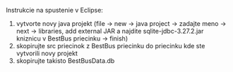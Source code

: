 Instrukcie na spustenie v Eclipse:

1. vytvorte novy java projekt (file -> new -> java project -> zadajte meno -> next ->
  libraries, add external JAR a najdite sqlite-jdbc-3.27.2.jar kniznicu v BestBus priecinku -> finish)
2. skopirujte src priecinok z BestBus priecinku do priecinku kde ste vytvorili novy projekt
3. skopirujte takisto BestBusData.db

